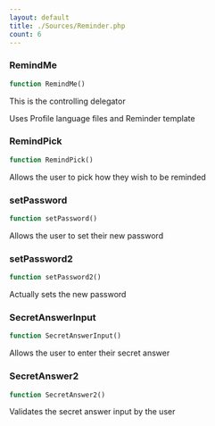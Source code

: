```yaml
---
layout: default
title: ./Sources/Reminder.php
count: 6
---
```


### RemindMe

```php
function RemindMe()
```
This is the controlling delegator

Uses Profile language files and Reminder template

### RemindPick

```php
function RemindPick()
```
Allows the user to pick how they wish to be reminded



### setPassword

```php
function setPassword()
```
Allows the user to set their new password



### setPassword2

```php
function setPassword2()
```
Actually sets the new password



### SecretAnswerInput

```php
function SecretAnswerInput()
```
Allows the user to enter their secret answer



### SecretAnswer2

```php
function SecretAnswer2()
```
Validates the secret answer input by the user



